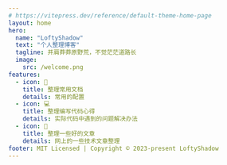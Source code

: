 ```yaml
---
# https://vitepress.dev/reference/default-theme-home-page
layout: home
hero:
  name: "LoftyShadow"
  text: "个人整理博客"
  tagline: 并肩莽莽原野荒，不觉茫茫道路长
  image:
    src: /welcome.png
features:
  - icon: 📒
    title: 整理常用文档
    details: 常用的配置
  - icon: 💻
    title: 整理编写代码心得
    details: 实际代码中遇到的问题解决办法
  - icon: 🔗
    title: 整理一些好的文章
    details: 网上的一些技术文章整理
footer: MIT Licensed | Copyright © 2023-present LoftyShadow
---
```

